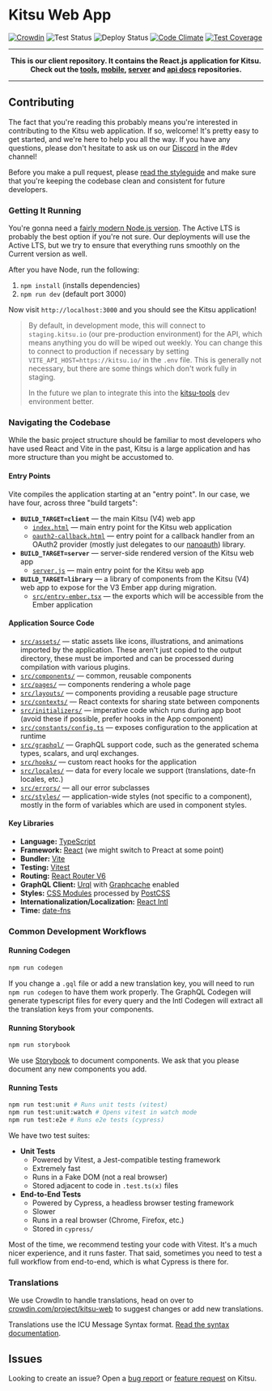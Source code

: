 # Kitsu Web App

[![Crowdin](https://badges.crowdin.net/kitsu-web/localized.svg)](https://crowdin.com/project/kitsu-web)
![Test Status](https://github.com/hummingbird-me/kitsu-web/workflows/Kitsu%20Test%20Suite/badge.svg)
![Deploy Status](https://github.com/hummingbird-me/kitsu-web/workflows/Kitsu%20Web%20Deployment/badge.svg)
[![Code Climate](https://codeclimate.com/github/hummingbird-me/kitsu-web/badges/gpa.svg)](https://codeclimate.com/github/hummingbird-me/kitsu-web)
[![Test Coverage](https://codeclimate.com/github/hummingbird-me/kitsu-web/badges/coverage.svg)](https://codeclimate.com/github/hummingbird-me/kitsu-web/coverage)

---

**<p align="center">This is our client repository. It contains the React.js application for Kitsu.<br />Check out the [tools], [mobile], [server] and [api docs] repositories.</p>**

[tools]: https://github.com/hummingbird-me/kitsu-tools
[server]: https://github.com/hummingbird-me/kitsu-server
[mobile]: https://github.com/hummingbird-me/kitsu-mobile
[api docs]: https://github.com/hummingbird-me/api-docs

---

## Contributing

The fact that you're reading this probably means you're interested in contributing to the Kitsu
web application. If so, welcome! It's pretty easy to get started, and we're here to help you all the
way. If you have any questions, please don't hesitate to ask us on our
[Discord](https://invite.gg/kitsu) in the #dev channel!

Before you make a pull request, please [read the styleguide](./STYLEGUIDE.md) and make sure that you're keeping the codebase clean and consistent for future developers.

### Getting It Running

You're gonna need a [fairly modern Node.js version](https://nodejs.org/en/about/releases/). The
Active LTS is probably the best option if you're not sure. Our deployments will use the Active LTS,
but we try to ensure that everything runs smoothly on the Current version as well.

After you have Node, run the following:

1. `npm install` (installs dependencies)
2. `npm run dev` (default port 3000)

Now visit `http://localhost:3000` and you should see the Kitsu application!

> By default, in development mode, this will connect to `staging.kitsu.io` (our pre-production
> environment) for the API, which means anything you do will be wiped out weekly. You can change
> this to connect to production if necessary by setting `VITE_API_HOST=https://kitsu.io/` in the
> `.env` file. This is generally not necessary, but there are some things which don't work fully in
> staging.
>
> In the future we plan to integrate this into the
> [kitsu-tools](https://github.com/hummingbird-me/kitsu-tools) dev environment better.

### Navigating the Codebase

While the basic project structure should be familiar to most developers who have used React and Vite
in the past, Kitsu is a large application and has more structure than you might be accustomed to.

#### Entry Points

Vite compiles the application starting at an "entry point". In our case, we have four, across three
"build targets":

- **`BUILD_TARGET=client`** — the main Kitsu (V4) web app
  - [`index.html`](./index.html) — main entry point for the Kitsu web application
  - [`oauth2-callback.html`](./oauth2-callback.html) — entry point for a callback handler from an
    OAuth2 provider (mostly just delegates to our
    [nanoauth](https://github.com/hummingbird-me/nanoauth)) library.
- **`BUILD_TARGET=server`** — server-side rendered version of the Kitsu web app
  - [`server.js`](./server.js) — main entry point for the Kitsu web app
- **`BUILD_TARGET=library`** — a library of components from the Kitsu (V4) web app to expose for
  the V3 Ember app during migration.
  - [`src/entry-ember.tsx`](./src/entry-ember.tsx) — the exports which will be accessible from the
    Ember application

#### Application Source Code

- [`src/assets/`](./src/assets/) — static assets like icons, illustrations, and animations imported
  by the application. These aren't just copied to the output directory, these must be imported and
  can be processed during compilation with various plugins.
- [`src/components/`](./src/components/) — common, reusable components
- [`src/pages/`](./src/pages/) — components rendering a whole page
- [`src/layouts/`](./src/layouts/) — components providing a reusable page structure
- [`src/contexts/`](./src/contexts/) — React contexts for sharing state between components
- [`src/initializers/`](./src/initializers/) — imperative code which runs during app boot (avoid
  these if possible, prefer hooks in the App component)
- [`src/constants/config.ts`](./src/constants/config.ts) — exposes configuration to the application
  at runtime
- [`src/graphql/`](./src/graphql/) — GraphQL support code, such as the generated schema types,
  scalars, and urql exchanges.
- [`src/hooks/`](./src/hooks/) — custom react hooks for the application
- [`src/locales/`](./src/locales/) — data for every locale we support (translations, date-fn
  locales, etc.)
- [`src/errors/`](./src/errors/) — all our error subclasses
- [`src/styles/`](./src/styles/) — application-wide styles (not specific to a component), mostly in
  the form of variables which are used in component styles.

#### Key Libraries

- **Language:** [TypeScript](https://www.typescriptlang.org/)
- **Framework:** [React](https://reactjs.org/) (we might switch to Preact at some point)
- **Bundler:** [Vite](https://vitejs.dev/)
- **Testing:** [Vitest](https://vitest.dev/)
- **Routing:** [React Router V6](https://reactrouter.com)
- **GraphQL Client:** [Urql](https://formidable.com/open-source/urql/) with [Graphcache](https://formidable.com/open-source/urql/docs/graphcache/) enabled
- **Styles:** [CSS Modules](https://github.com/css-modules/css-modules) processed by
  [PostCSS](https://postcss.org)
- **Internationalization/Localization:** [React Intl](https://formatjs.io/docs/react-intl/)
- **Time:** [date-fns](https://date-fns.org)

### Common Development Workflows

#### Running Codegen

```bash
npm run codegen
```

If you change a `.gql` file or add a new translation key, you will need to run `npm run codegen` to
have them work properly. The GraphQL Codegen will generate typescript files for every query and the
Intl Codegen will extract all the translation keys from your components.

#### Running Storybook

```bash
npm run storybook
```

We use [Storybook](https://storybook.js.org/docs/react/get-started/introduction) to document
components. We ask that you please document any new components you add.

#### Running Tests

```bash
npm run test:unit # Runs unit tests (vitest)
npm run test:unit:watch # Opens vitest in watch mode
npm run test:e2e # Runs e2e tests (cypress)
```

We have two test suites:

- **Unit Tests**
  - Powered by Vitest, a Jest-compatible testing framework
  - Extremely fast
  - Runs in a Fake DOM (not a real browser)
  - Stored adjacent to code in `.test.ts(x)` files
- **End-to-End Tests**
  - Powered by Cypress, a headless browser testing framework
  - Slower
  - Runs in a real browser (Chrome, Firefox, etc.)
  - Stored in `cypress/`

Most of the time, we recommend testing your code with Vitest. It's a much nicer experience, and it
runs faster. That said, sometimes you need to test a full workflow from end-to-end, which is what
Cypress is there for.

### Translations

We use CrowdIn to handle translations, head on over to
[crowdin.com/project/kitsu-web](https://crowdin.com/project/kitsu-web) to suggest changes or add new
translations.

Translations use the ICU Message Syntax format. [Read the syntax
documentation](https://formatjs.io/docs/icu-syntax/).

## Issues

Looking to create an issue? Open a [bug report](https://kitsu.io/feedback/bugs) or [feature
request](https://kitsu.io/feedback/feature-requests) on Kitsu.
